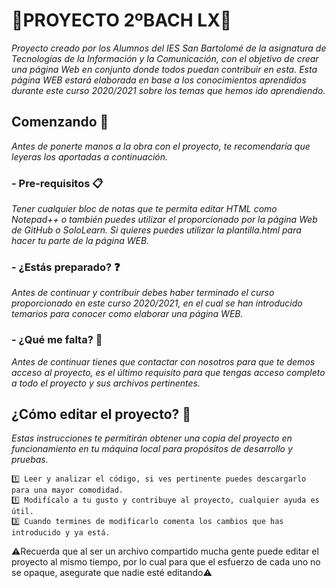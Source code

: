 # 🔵PROYECTO 2ºBACH LX🔵

_Proyecto creado por los Alumnos del IES San Bartolomé de la asignatura de Tecnologías de la Información y la Comunicación, con el objetivo de crear una página Web en conjunto donde todos puedan contribuir en esta._
_Esta página WEB estará elaborada en base a los conocimientos aprendidos durante este curso 2020/2021 sobre los temas que hemos ido aprendiendo._

## Comenzando 🚀

_Antes de ponerte manos a la obra con el proyecto, te recomendaría que leyeras los aportadas a continuación._

### - Pre-requisitos 📋

_Tener cualquier bloc de notas que te permita editar HTML como Notepad++ o también puedes utilizar el proporcionado por la página Web de GitHub o SoloLearn. Si quieres puedes utilizar la plantilla.html para hacer tu parte de la página WEB._

### - ¿Estás preparado? ❓

_Antes de continuar y contribuir debes haber terminado el curso proporcionado en este curso 2020/2021, en el cual se han introducido temarios para conocer como elaborar una página WEB._

### - ¿Qué me falta? 🤔

_Antes de continuar tienes que contactar con nosotros para que te demos acceso al proyecto, es el último requisito para que tengas acceso completo a todo el proyecto y sus archivos pertinentes._

## ¿Cómo editar el proyecto? 🚩

_Estas instrucciones te permitirán obtener una copia del proyecto en funcionamiento en tu máquina local para propósitos de desarrollo y pruebas._

```
1️⃣ Leer y analizar el código, si ves pertinente puedes descargarlo para una mayor comodidad.
1️⃣ Modifícalo a tu gusto y contribuye al proyecto, cualquier ayuda es útil.
3️⃣ Cuando termines de modificarlo comenta los cambios que has introducido y ya está.
```
 
⚠️Recuerda que al ser un archivo compartido mucha gente puede editar el proyecto al mismo tiempo, por lo cual para que el esfuerzo de cada uno no se opaque, asegurate que nadie esté editando⚠️
